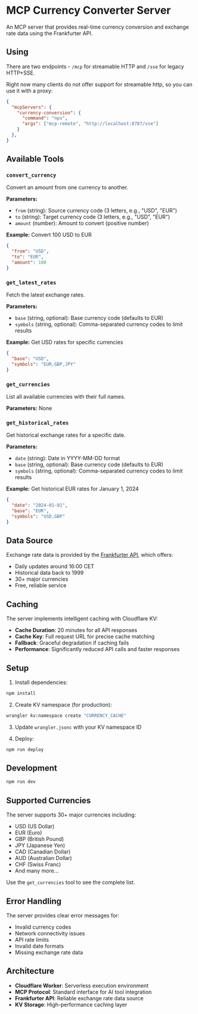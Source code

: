 # MCP Currency Converter Server

An MCP server that provides real-time currency conversion and exchange rate data using the Frankfurter API.


## Using

There are two endpoints - `/mcp` for streamable HTTP and `/sse` for legacy HTTP+SSE.

Right now many clients do not offer support for streamable http, so you can use it with a proxy:

```json
{
  "mcpServers": {
    "currency-conversion": {
      "command": "npx",
      "args": ["mcp-remote", "http://localhost:8787/sse"]
    }
  },
}
```

## Available Tools

### `convert_currency`

Convert an amount from one currency to another.

**Parameters:**

- `from` (string): Source currency code (3 letters, e.g., "USD", "EUR")
- `to` (string): Target currency code (3 letters, e.g., "USD", "EUR")
- `amount` (number): Amount to convert (positive number)

**Example:** Convert 100 USD to EUR

```json
{
  "from": "USD",
  "to": "EUR",
  "amount": 100
}
```

### `get_latest_rates`

Fetch the latest exchange rates.

**Parameters:**

- `base` (string, optional): Base currency code (defaults to EUR)
- `symbols` (string, optional): Comma-separated currency codes to limit results

**Example:** Get USD rates for specific currencies

```json
{
  "base": "USD",
  "symbols": "EUR,GBP,JPY"
}
```

### `get_currencies`

List all available currencies with their full names.

**Parameters:** None

### `get_historical_rates`

Get historical exchange rates for a specific date.

**Parameters:**

- `date` (string): Date in YYYY-MM-DD format
- `base` (string, optional): Base currency code (defaults to EUR)
- `symbols` (string, optional): Comma-separated currency codes to limit results

**Example:** Get historical EUR rates for January 1, 2024

```json
{
  "date": "2024-01-01",
  "base": "EUR",
  "symbols": "USD,GBP"
}
```

## Data Source

Exchange rate data is provided by the [Frankfurter API](https://frankfurter.dev/), which offers:

- Daily updates around 16:00 CET
- Historical data back to 1999
- 30+ major currencies
- Free, reliable service

## Caching

The server implements intelligent caching with Cloudflare KV:

- **Cache Duration**: 20 minutes for all API responses
- **Cache Key**: Full request URL for precise cache matching
- **Fallback**: Graceful degradation if caching fails
- **Performance**: Significantly reduced API calls and faster responses

## Setup

1. Install dependencies:

```bash
npm install
```

2. Create KV namespace (for production):

```bash
wrangler kv:namespace create "CURRENCY_CACHE"
```

3. Update `wrangler.jsonc` with your KV namespace ID

4. Deploy:

```bash
npm run deploy
```

## Development

```bash
npm run dev
```

## Supported Currencies

The server supports 30+ major currencies including:

- USD (US Dollar)
- EUR (Euro)
- GBP (British Pound)
- JPY (Japanese Yen)
- CAD (Canadian Dollar)
- AUD (Australian Dollar)
- CHF (Swiss Franc)
- And many more...

Use the `get_currencies` tool to see the complete list.

## Error Handling

The server provides clear error messages for:

- Invalid currency codes
- Network connectivity issues
- API rate limits
- Invalid date formats
- Missing exchange rate data

## Architecture

- **Cloudflare Worker**: Serverless execution environment
- **MCP Protocol**: Standard interface for AI tool integration
- **Frankfurter API**: Reliable exchange rate data source
- **KV Storage**: High-performance caching layer
